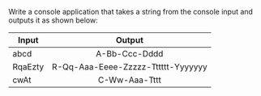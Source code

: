 Write a console application that takes a string from the console input and outputs it as shown below:

| Input    | Output                                 |
| -------- |:--------------------------------------:|
| abcd     | A-Bb-Ccc-Dddd                          |
| RqaEzty  | R-Qq-Aaa-Eeee-Zzzzz-Tttttt-Yyyyyyy     |
| cwAt     | C-Ww-Aaa-Tttt                          |
